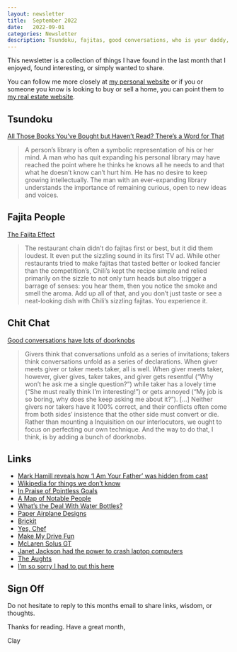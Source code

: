 ```yaml
---
layout: newsletter
title:  September 2022
date:   2022-09-01
categories: Newsletter
description: Tsundoku, fajitas, good conversations, who is your daddy, pointless goals, paper airplanes, The Bear, Janet Jackson, the 2000's
---
```


This newsletter is a collection of things I have found in the last month that I enjoyed, found interesting, or simply wanted to share.

You can follow me more closely at [my personal website](http://claycarson.net "Personal Website") or if you or someone you know is looking to buy or sell a home, you can point them to [my real estate website](http://claycarson.com "Business Website ").

## Tsundoku

[All Those Books You’ve Bought but Haven’t Read? There’s a Word for That](https://www.nytimes.com/2018/10/08/books/review/personal-libraries.html "All Those Books You’ve Bought but Haven’t Read? There’s a Word for That")

> A person’s library is often a symbolic representation of his or her mind. A man who has quit expanding his personal library may have reached the point where he thinks he knows all he needs to and that what he doesn’t know can’t hurt him. He has no desire to keep growing intellectually. The man with an ever-expanding library understands the importance of remaining curious, open to new ideas and voices.

## Fajita People

[The Fajita Effect](https://medium.com/galleys/the-fajita-effect-504838a5f2f0 "The Fajita Effect")

> The restaurant chain didn’t do fajitas first or best, but it did them loudest. It even put the sizzling sound in its first TV ad. While other restaurants tried to make fajitas that tasted better or looked fancier than the competition’s, Chili’s kept the recipe simple and relied primarily on the sizzle to not only turn heads but also trigger a barrage of senses: you hear them, then you notice the smoke and smell the aroma. Add up all of that, and you don’t just taste or see a neat-looking dish with Chili’s sizzling fajitas. You experience it.

## Chit Chat

[Good conversations have lots of doorknobs](https://experimentalhistory.substack.com/p/good-conversations-have-lots-of-doorknobs "Good conversations have lots of doorknobs")

> Givers think that conversations unfold as a series of invitations; takers think conversations unfold as a series of declarations. When giver meets giver or taker meets taker, all is well. When giver meets taker, however, giver gives, taker takes, and giver gets resentful (“Why won’t he ask me a single question?”) while taker has a lovely time (“She must really think I’m interesting!”) or gets annoyed (“My job is so boring, why does she keep asking me about it?”).
> […]
> Neither givers nor takers have it 100% correct, and their conflicts often come from both sides’ insistence that the other side must convert or die. Rather than mounting a Inquisition on our interlocutors, we ought to focus on perfecting our own technique. And the way to do that, I think, is by adding a bunch of doorknobs.

## Links

- [Mark Hamill reveals how ‘I Am Your Father’ was hidden from cast](https://dorksideoftheforce.com/2020/05/26/star-wars-mark-hamill-esb-reveal/ "Mark Hamill reveals how ‘I Am Your Father’ was hidden from cast")
- [Wikipedia for things we don’t know](https://wikenigma.org.uk/a-z_listing# "Wikipedia for things we don’t know")
- [In Praise of Pointless Goals](https://www.theatlantic.com/family/archive/2022/07/set-goals-meaningless-trivial/670476/ "In Praise of Pointless Goals")
- [A Map of Notable People](https://tjukanovt.github.io/notable-people "A Map of Notable People")
- [What’s the Deal With Water Bottles?](https://www.nytimes.com/interactive/2022/07/28/arts/comedian-water-bottle-standup.html "What’s the Deal With Water Bottles?")
- [Paper Airplane Designs](https://www.foldnfly.com/#/1-1-1-1-1-1-1-1-2 "Paper Airplane Designs")
- [Brickit](https://brickit.app "Brickit")
- [Yes, Chef](https://500ish.com/yes-chef-cdc1c689c67c "Yes, Chef")
- [Make My Drive Fun](https://makemydrivefun.com "Make My Drive Fun")
- [McLaren Solus GT](https://cars.mclaren.com/en/mclaren-solus-gt "McLaren Solus GT")
- [Janet Jackson had the power to crash laptop computers](https://devblogs.microsoft.com/oldnewthing/20220816-00/?p=106994 "Janet Jackson had the power to crash laptop computers")
- [The Aughts](https://i.redd.it/m4wp6x9901j91.jpg "The Aughts")
- [I’m so sorry I had to put this here](https://twitter.com/ANTIFAldo/status/1562096217475121156 "Really, I am so sorry.")

## Sign Off

Do not hesitate to reply to this months email to share links, wisdom, or thoughts.

Thanks for reading. Have a great month,

Clay